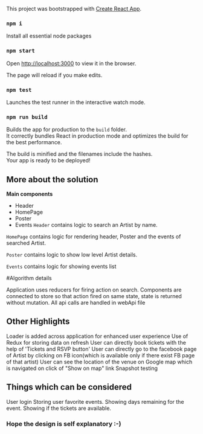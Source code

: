 This project was bootstrapped with [Create React App](https://github.com/facebookincubator/create-react-app).

### `npm i`

Install all essential node packages

### `npm start`

Open [http://localhost:3000](http://localhost:3000) to view it in the browser.

The page will reload if you make edits.<br>

### `npm test`

Launches the test runner in the interactive watch mode.<br>

### `npm run build`

Builds the app for production to the `build` folder.<br>
It correctly bundles React in production mode and optimizes the build for the best performance.

The build is minified and the filenames include the hashes.<br>
Your app is ready to be deployed!


## More about the solution

**Main components**
* Header
* HomePage
* Poster
* Events
`Header` contains logic to search an Artist by name.
     
`HomePage` contains logic for rendering header, Poster and the events of searched Artist.

`Poster` contains logic to show low level Artist details.
 
`Events` contains logic for showing events list


#Algorithm details

Application uses reducers for firing action on search.
Components are connected to store so that action fired on same state, state is returned without mutation.
All api calls are handled in webApi file

## Other Highlights

Loader is added across application for enhanced user experience
Use of Redux for storing data on refresh
User can directly book tickets with the help of 'Tickets and RSVP button'
User can directly go to the facebook page of Artist by clicking on FB icon(which is available only if there exist FB page of that artist)
User can see the location of the venue on Google map which is navigated on click of "Show on map" link
Snapshot testing  
       
## Things which can be considered     

User login
Storing user favorite events.
Showing days remaining for the event.
Showing if the tickets are available.
    
### Hope the design is self explanatory :-)











